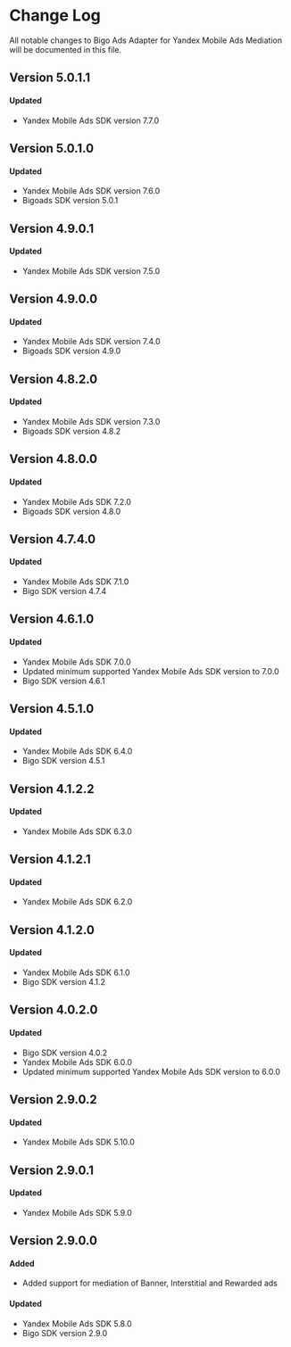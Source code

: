 # Change Log
All notable changes to Bigo Ads Adapter for Yandex Mobile Ads Mediation will be documented in this file.

## Version 5.0.1.1

#### Updated
* Yandex Mobile Ads SDK version 7.7.0

## Version 5.0.1.0

#### Updated
* Yandex Mobile Ads SDK version 7.6.0
* Bigoads SDK version 5.0.1

## Version 4.9.0.1

#### Updated
* Yandex Mobile Ads SDK version 7.5.0

## Version 4.9.0.0

#### Updated
* Yandex Mobile Ads SDK version 7.4.0
* Bigoads SDK version 4.9.0

## Version 4.8.2.0

#### Updated
* Yandex Mobile Ads SDK version 7.3.0
* Bigoads SDK version 4.8.2

## Version 4.8.0.0

#### Updated
* Yandex Mobile Ads SDK 7.2.0
* Bigoads SDK version 4.8.0

## Version 4.7.4.0

#### Updated
* Yandex Mobile Ads SDK 7.1.0
* Bigo SDK version 4.7.4

## Version 4.6.1.0

#### Updated
* Yandex Mobile Ads SDK 7.0.0
* Updated minimum supported Yandex Mobile Ads SDK version to 7.0.0
* Bigo SDK version 4.6.1

## Version 4.5.1.0

#### Updated
* Yandex Mobile Ads SDK 6.4.0
* Bigo SDK version 4.5.1

## Version 4.1.2.2

#### Updated
* Yandex Mobile Ads SDK 6.3.0

## Version 4.1.2.1

#### Updated
* Yandex Mobile Ads SDK 6.2.0

## Version 4.1.2.0

#### Updated
* Yandex Mobile Ads SDK 6.1.0
* Bigo SDK version 4.1.2

## Version 4.0.2.0

#### Updated
* Bigo SDK version 4.0.2
* Yandex Mobile Ads SDK 6.0.0
* Updated minimum supported Yandex Mobile Ads SDK version to 6.0.0

## Version 2.9.0.2

#### Updated
* Yandex Mobile Ads SDK 5.10.0

## Version 2.9.0.1

#### Updated
* Yandex Mobile Ads SDK 5.9.0

## Version 2.9.0.0

#### Added
* Added support for mediation of Banner, Interstitial and Rewarded ads

#### Updated
* Yandex Mobile Ads SDK 5.8.0
* Bigo SDK version 2.9.0
